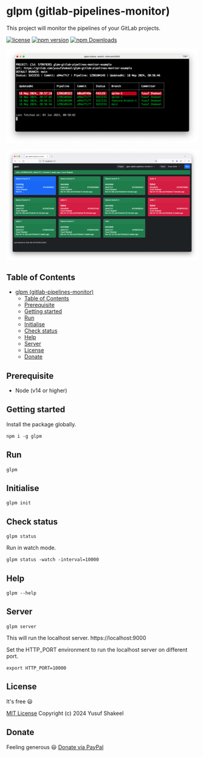 # glpm (gitlab-pipelines-monitor)

This project will monitor the pipelines of your GitLab projects.

[![license](https://img.shields.io/badge/license-MIT-blue.svg)](https://github.com/yusufshakeel/glpm)
[![npm version](https://img.shields.io/badge/npm-0.3.0-blue.svg)](https://www.npmjs.com/package/glpm)
[![npm Downloads](https://img.shields.io/npm/dm/glpm.svg)](https://www.npmjs.com/package/glpm)

![Image](./assets/screenshot.png?v=1)

![Image](./assets/monitor.png?v=1)

## Table of Contents

- [glpm (gitlab-pipelines-monitor)](#glpm-gitlab-pipelines-monitor)
  - [Table of Contents](#table-of-contents)
  - [Prerequisite](#prerequisite)
  - [Getting started](#getting-started)
  - [Run](#run)
  - [Initialise](#initialise)
  - [Check status](#check-status)
  - [Help](#help)
  - [Server](#server)
  - [License](#license)
  - [Donate](#donate)

## Prerequisite

- Node (v14 or higher)

## Getting started

Install the package globally.

```shell
npm i -g glpm
```

## Run

```shell
glpm
```

## Initialise

```shell
glpm init
```

## Check status

```shell
glpm status
```

Run in watch mode.

```shell
glpm status -watch -interval=10000
```

## Help

```shell
glpm --help
```

## Server

```shell
glpm server
```

This will run the localhost server. https://localhost:9000

Set the HTTP_PORT environment to run the localhost server on different port.

```shell
export HTTP_PORT=10000
```

## License

It's free :smiley:

[MIT License](https://github.com/yusufshakeel/glpm/blob/main/LICENSE) Copyright (c) 2024 Yusuf Shakeel

## Donate

Feeling generous :smiley: [Donate via PayPal](https://www.paypal.me/yusufshakeel)

